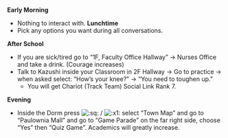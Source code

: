 **Early Morning**

- Nothing to interact with.
  **Lunchtime**
- Pick any options you want during all conversations.

**After School**

- If you are sick/tired go to “1F, Faculty Office Hallway” -> Nurses Office and take a drink. (Courage increases)
- Talk to Kazushi inside your Classroom in 2F Hallway -> Go to practice -> when asked select: “How’s your knee?” -> “You need to toughen up.”
  - You will get Chariot (Track Team) Social Link Rank 7.

**Evening**

- Inside the Dorm press ![:sq:](/assets/square.png) / ![:x1:](/assets/x1.png) select “Town Map” and go to “Paulownia Mall” and go to “Game Parade” on the far right side, choose “Yes” then “Quiz Game”. Academics will greatly increase.
